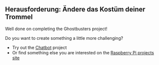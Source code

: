 ## Herausforderung: Ändere das Kostüm deiner Trommel

Well done on completing the Ghostbusters project!

Do you want to create something a little more challenging?

- Try out the [Chatbot](https://projects.raspberrypi.org/en/projects/chatbot) project
- Or find something else you are interested on the [Raspberry Pi projects site](https://projects.raspberrypi.org/en/)